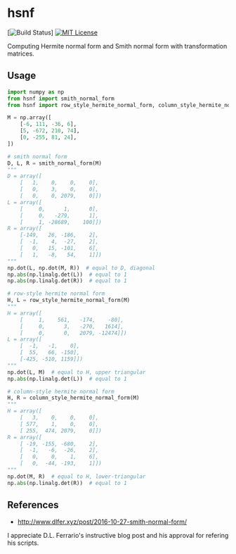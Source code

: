 # hsnf
[![Build Status](https://travis-ci.com/lan496/hsnf.svg?branch=master)]
[![MIT License](http://img.shields.io/badge/license-MIT-blue.svg?style=flat)](LICENSE)

Computing Hermite normal form and Smith normal form with transformation matrices.

## Usage
```example.py
import numpy as np
from hsnf import smith_normal_form
from hsnf import row_style_hermite_normal_form, column_style_hermite_normal_form

M = np.array([
    [-6, 111, -36, 6],
    [5, -672, 210, 74],
    [0, -255, 81, 24],
])

# smith normal form
D, L, R = smith_normal_form(M)
"""
D = array([
    [   1,    0,    0,    0],
    [   0,    3,    0,    0],
    [   0,    0, 2079,    0]])
L = array([
    [     0,      1,      0],
    [     0,   -279,      1],
    [     1, -28689,    100]])
R = array([
    [-149,   26, -186,    2],
    [  -1,    4,  -27,    2],
    [   0,   15, -101,    6],
    [   1,   -8,   54,    1]])
"""
np.dot(L, np.dot(M, R))  # equal to D, diagonal
np.abs(np.linalg.det(L))  # equal to 1
np.abs(np.linalg.det(R))  # equal to 1

# row-style hermite normal form
H, L = row_style_hermite_normal_form(M)
"""
H = array([
    [     1,    561,   -174,    -80],
    [     0,      3,   -270,   1614],
    [     0,      0,   2079, -12474]])
L = array([
    [  -1,   -1,    0],
    [  55,   66, -150],
    [-425, -510, 1159]])
"""
np.dot(L, M)  # equal to H, upper triangular
np.abs(np.linalg.det(L))  # equal to 1

# column-style hermite normal form
H, R = column_style_hermite_normal_form(M)
"""
H = array([
    [   3,    0,    0,    0],
    [ 577,    1,    0,    0],
    [ 255,  474, 2079,    0]])
R = array([
    [ -19, -155, -680,    2],
    [  -1,   -6,  -26,    2],
    [   0,    0,    1,    6],
    [   0,  -44, -193,    1]])
"""
np.dot(M, R)  # equal to H, lower-triangular
np.abs(np.linalg.det(R))  # equal to 1
```

## References
- http://www.dlfer.xyz/post/2016-10-27-smith-normal-form/

I appreciate D.L. Ferrario's instructive blog post and his approval for refering his scripts.

